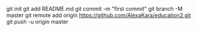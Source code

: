 git init
git add README.md
git commit -m "first commit"
git branch -M master
git remote add origin https://github.com/AlexaKara/education2.git
git push -u origin master
